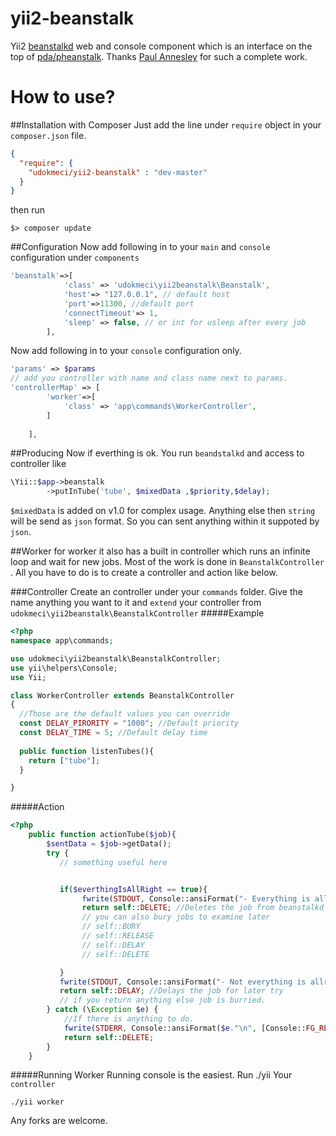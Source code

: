 yii2-beanstalk
==============

Yii2 [beanstalkd][1] web and console component which is an interface on the top of [pda/pheanstalk][2]. Thanks [Paul Annesley][3] for such a complete work. 

[1]: http://xph.us/software/beanstalkd/
[2]: https://github.com/pda/pheanstalk
[3]: http://paul.annesley.cc/


How to use?
==============
##Installation with Composer
Just add the line under `require` object in your `composer.json` file.
``` json
{
  "require": {
    "udokmeci/yii2-beanstalk" : "dev-master"
  }
}
```
then run 

``` console
$> composer update
```

##Configuration
Now add following in to your `main` and `console` configuration  under ```components``` 
``` php
'beanstalk'=>[
            'class' => 'udokmeci\yii2beanstalk\Beanstalk',
            'host'=> "127.0.0.1", // default host
            'port'=>11300, //default port
            'connectTimeout'=> 1,
            'sleep' => false, // or int for usleep after every job 
        ],
```

Now add following in to your `console` configuration only.

``` php
'params' => $params
// add you controller with name and class name next to params.
'controllerMap' => [
        'worker'=>[
            'class' => 'app\commands\WorkerController',
        ]
       
    ],

```

##Producing
Now if everthing is ok. You run ```beandstalkd```
and access to controller like 
````` php 
\Yii::$app->beanstalk
        ->putInTube('tube', $mixedData ,$priority,$delay);

`````
`$mixedData` is added on v1.0 for complex usage. Anything else then `string` will be send as `json` format. So you can sent anything within it suppoted by `json`.

##Worker
for worker it also has a built in controller which runs an infinite loop and wait for new jobs. Most of the work is done in `BeanstalkController` . All you have to do is to create a controller and action like below.

###Controller
Create an controller under your `commands` folder. Give the name anything you want to it and `extend` your controller from `udokmeci\yii2beanstalk\BeanstalkController`
#####Example

``` php
<?php
namespace app\commands;

use udokmeci\yii2beanstalk\BeanstalkController;
use yii\helpers\Console;
use Yii;

class WorkerController extends BeanstalkController
{
  //Those are the default values you can override
  const DELAY_PIRORITY = "1000"; //Default priority
  const DELAY_TIME = 5; //Default delay time
  
  public function listenTubes(){
    return ["tube"];
  }

}
```

#####Action
``` php
<?php
	public function actionTube($job){
	    $sentData = $job->getData();
	    try {
    	   // something useful here


           if($everthingIsAllRight == true){
                fwrite(STDOUT, Console::ansiFormat("- Everything is allright"."\n", [Console::FG_GREEN]));
                return self::DELETE; //Deletes the job from beanstalkd
                // you can also bury jobs to examine later
                // self::BURY
                // self::RELEASE
                // self::DELAY
                // self::DELETE

           }
           fwrite(STDOUT, Console::ansiFormat("- Not everything is allright!!!"."\n", [Console::FG_GREEN]));
           return self::DELAY; //Delays the job for later try
           // if you return anything else job is burried.
	    } catch (\Exception $e) {
            //If there is anything to do.
            fwrite(STDERR, Console::ansiFormat($e."\n", [Console::FG_RED]));
            return self::DELETE;
	    }
	}
```

#####Running Worker
Running console is the easiest. Run ./yii Your ```controller```
``` console
./yii worker
```
Any forks are welcome.
